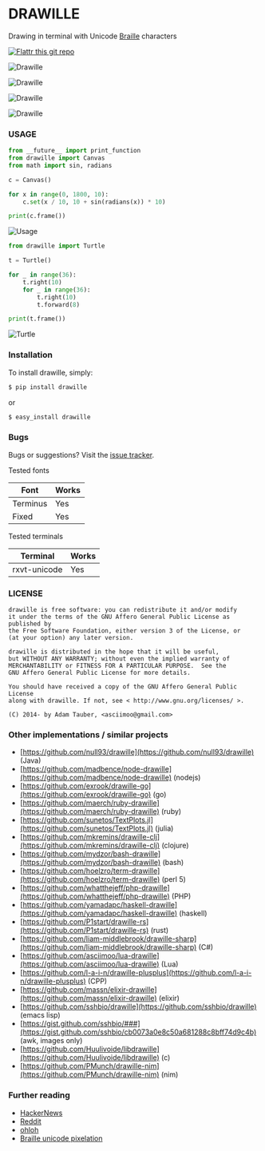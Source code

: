 DRAWILLE
========


Drawing in terminal with Unicode [Braille][] characters

[Braille]: http://en.wikipedia.org/wiki/Braille

[![Flattr this git repo](http://api.flattr.com/button/flattr-badge-large.png)](https://flattr.com/submit/auto?user_id=asciimoo&url=https://github.com/asciimoo/drawille&title=drawille&language=&tags=github&category=software)

![Drawille](docs/images/drawille_01.png)

![Drawille](docs/images/xkcd.png)

![Drawille](docs/images/sine_tracking.gif)

![Drawille](docs/images/rotating_cube.gif)


### USAGE

```python
from __future__ import print_function
from drawille import Canvas
from math import sin, radians

c = Canvas()

for x in range(0, 1800, 10):
    c.set(x / 10, 10 + sin(radians(x)) * 10)

print(c.frame())
```

![Usage](docs/images/usage.png)

```python
from drawille import Turtle

t = Turtle()

for _ in range(36):
    t.right(10)
    for _ in range(36):
        t.right(10)
        t.forward(8)

print(t.frame())
```

![Turtle](docs/images/turtle.png)


### Installation

To install drawille, simply:

```bash
$ pip install drawille
```

or

```bash
$ easy_install drawille
```


### Bugs

Bugs or suggestions? Visit the [issue tracker](https://github.com/asciimoo/drawille/issues).


Tested fonts

| Font     | Works |
| -------- | ----- |
| Terminus | Yes   |
| Fixed    | Yes   |


Tested terminals

| Terminal     | Works |
| ------------ | ----- |
| rxvt-unicode | Yes   |



### LICENSE

```
drawille is free software: you can redistribute it and/or modify
it under the terms of the GNU Affero General Public License as published by
the Free Software Foundation, either version 3 of the License, or
(at your option) any later version.

drawille is distributed in the hope that it will be useful,
but WITHOUT ANY WARRANTY; without even the implied warranty of
MERCHANTABILITY or FITNESS FOR A PARTICULAR PURPOSE.  See the
GNU Affero General Public License for more details.

You should have received a copy of the GNU Affero General Public License
along with drawille. If not, see < http://www.gnu.org/licenses/ >.

(C) 2014- by Adam Tauber, <asciimoo@gmail.com>
```


### Other implementations / similar projects

 * [https://github.com/null93/drawille](https://github.com/null93/drawille) (Java)
 * [https://github.com/madbence/node-drawille](https://github.com/madbence/node-drawille) (nodejs)
 * [https://github.com/exrook/drawille-go](https://github.com/exrook/drawille-go) (go)
 * [https://github.com/maerch/ruby-drawille](https://github.com/maerch/ruby-drawille) (ruby)
 * [https://github.com/sunetos/TextPlots.jl](https://github.com/sunetos/TextPlots.jl) (julia)
 * [https://github.com/mkremins/drawille-clj](https://github.com/mkremins/drawille-clj) (clojure)
 * [https://github.com/mydzor/bash-drawille](https://github.com/mydzor/bash-drawille) (bash)
 * [https://github.com/hoelzro/term-drawille](https://github.com/hoelzro/term-drawille) (perl 5)
 * [https://github.com/whatthejeff/php-drawille](https://github.com/whatthejeff/php-drawille) (PHP)
 * [https://github.com/yamadapc/haskell-drawille](https://github.com/yamadapc/haskell-drawille) (haskell)
 * [https://github.com/P1start/drawille-rs](https://github.com/P1start/drawille-rs) (rust)
 * [https://github.com/liam-middlebrook/drawille-sharp](https://github.com/liam-middlebrook/drawille-sharp) (C#)
 * [https://github.com/asciimoo/lua-drawille](https://github.com/asciimoo/lua-drawille) (Lua)
 * [https://github.com/l-a-i-n/drawille-plusplus](https://github.com/l-a-i-n/drawille-plusplus) (CPP)
 * [https://github.com/massn/elixir-drawille](https://github.com/massn/elixir-drawille) (elixir)
 * [https://github.com/sshbio/drawille](https://github.com/sshbio/drawille) (emacs lisp)
 * [https://gist.github.com/sshbio/###](https://gist.github.com/sshbio/cb0073a0e8c50a681288c8bff74d9c4b) (awk, images only)
 * [https://github.com/Huulivoide/libdrawille](https://github.com/Huulivoide/libdrawille) (c)
 * [https://github.com/PMunch/drawille-nim](https://github.com/PMunch/drawille-nim) (nim)


### Further reading

 * [HackerNews](https://news.ycombinator.com/item?id=7776112)
 * [Reddit](http://www.reddit.com/r/programming/comments/263opn/drawille_pixel_graphics_in_a_terminal_using/)
 * [ohloh](http://www.ohloh.net/p/drawille)
 * [Braille unicode pixelation](http://blog.jverkamp.com/2014/05/30/braille-unicode-pixelation/)
